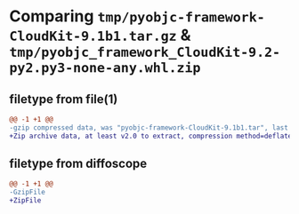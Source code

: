 # Comparing `tmp/pyobjc-framework-CloudKit-9.1b1.tar.gz` & `tmp/pyobjc_framework_CloudKit-9.2-py2.py3-none-any.whl.zip`

## filetype from file(1)

```diff
@@ -1 +1 @@
-gzip compressed data, was "pyobjc-framework-CloudKit-9.1b1.tar", last modified: Sun Mar 26 11:16:50 2023, max compression
+Zip archive data, at least v2.0 to extract, compression method=deflate
```

## filetype from diffoscope

```diff
@@ -1 +1 @@
-GzipFile
+ZipFile
```

